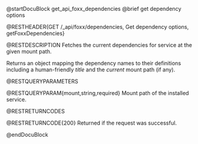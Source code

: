 @startDocuBlock get_api_foxx_dependencies
@brief get dependency options

@RESTHEADER{GET /_api/foxx/dependencies, Get dependency options, getFoxxDependencies}

@RESTDESCRIPTION
Fetches the current dependencies for service at the given mount path.

Returns an object mapping the dependency names to their definitions
including a human-friendly *title* and the *current* mount path (if any).

@RESTQUERYPARAMETERS

@RESTQUERYPARAM{mount,string,required}
Mount path of the installed service.

@RESTRETURNCODES

@RESTRETURNCODE{200}
Returned if the request was successful.

@endDocuBlock
